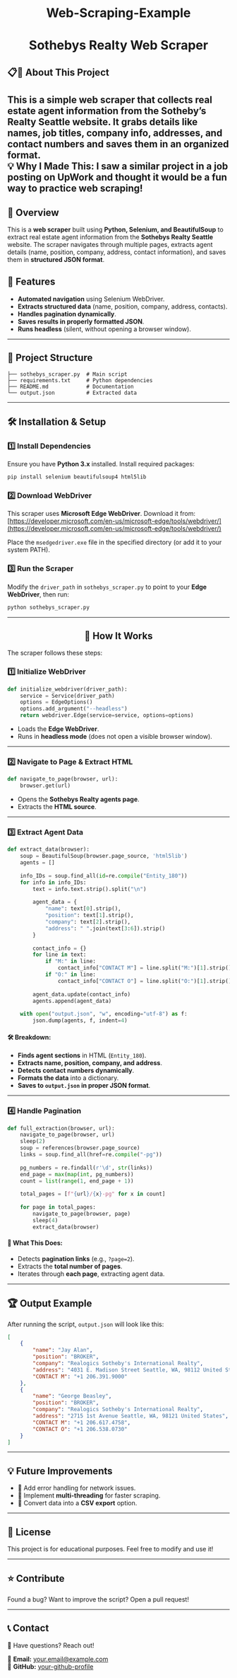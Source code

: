 <h1 align="center"> Web-Scraping-Example </h1>
<h1 align="center"> Sothebys Realty Web Scraper </h1>

## 📋🥸 **About This Project**
This is a simple **web scraper** that collects real estate agent information from the **Sotheby’s Realty Seattle website**. It grabs details like **names**, **job titles**, **company info**, **addresses**, and **contact numbers** and saves them in an organized format.  
    💡 **Why I Made This**: I saw a similar project in a job posting on UpWork and thought it would be a fun way to practice web scraping!
---
## 📌 Overview
This is a **web scraper** built using **Python, Selenium, and BeautifulSoup** to extract real estate agent information from the **Sothebys Realty Seattle** website. The scraper navigates through multiple pages, extracts agent details (name, position, company, address, contact information), and saves them in **structured JSON format**.

## 🚀 Features
- **Automated navigation** using Selenium WebDriver.
- **Extracts structured data** (name, position, company, address, contacts).
- **Handles pagination dynamically**.
- **Saves results in properly formatted JSON**.
- **Runs headless** (silent, without opening a browser window).

---

## 📂 Project Structure
```
├── sothebys_scraper.py  # Main script
├── requirements.txt     # Python dependencies
├── README.md            # Documentation
└── output.json          # Extracted data
```

---

## 🛠️ Installation & Setup

### 1️⃣ Install Dependencies
Ensure you have **Python 3.x** installed. Install required packages:
```sh
pip install selenium beautifulsoup4 html5lib
```

### 2️⃣ Download WebDriver
This scraper uses **Microsoft Edge WebDriver**. Download it from:
[https://developer.microsoft.com/en-us/microsoft-edge/tools/webdriver/](https://developer.microsoft.com/en-us/microsoft-edge/tools/webdriver/)

Place the `msedgedriver.exe` file in the specified directory (or add it to your system PATH).

### 3️⃣ Run the Scraper
Modify the `driver_path` in `sothebys_scraper.py` to point to your **Edge WebDriver**, then run:
```sh
python sothebys_scraper.py
```

---

<h2 align="center"> 📜 How It Works </h1>
The scraper follows these steps:

### 1️⃣ **Initialize WebDriver**
```python
def initialize_webdriver(driver_path):
    service = Service(driver_path)
    options = EdgeOptions()
    options.add_argument("--headless")
    return webdriver.Edge(service=service, options=options)
```
- Loads the **Edge WebDriver**.
- Runs in **headless mode** (does not open a visible browser window).

---

### 2️⃣ **Navigate to Page & Extract HTML**
```python
def navigate_to_page(browser, url):
    browser.get(url)
```
- Opens the **Sothebys Realty agents page**.
- Extracts the **HTML source**.

---

### 3️⃣ **Extract Agent Data**
```python
def extract_data(browser):
    soup = BeautifulSoup(browser.page_source, 'html5lib')
    agents = []
    
    info_IDs = soup.find_all(id=re.compile("Entity_180"))
    for info in info_IDs:
        text = info.text.strip().split("\n")
        
        agent_data = {
            "name": text[0].strip(),
            "position": text[1].strip(),
            "company": text[2].strip(),
            "address": " ".join(text[3:6]).strip()
        }
        
        contact_info = {}
        for line in text:
            if "M:" in line:
                contact_info["CONTACT M"] = line.split("M:")[1].strip()
            if "O:" in line:
                contact_info["CONTACT O"] = line.split("O:")[1].strip()
        
        agent_data.update(contact_info)
        agents.append(agent_data)
    
    with open("output.json", "w", encoding="utf-8") as f:
        json.dump(agents, f, indent=4)
```
#### 🛠️ **Breakdown:**
- **Finds agent sections** in HTML (`Entity_180`).
- **Extracts name, position, company, and address**.
- **Detects contact numbers dynamically**.
- **Formats the data** into a dictionary.
- **Saves to `output.json` in proper JSON format**.

---

### 4️⃣ **Handle Pagination**
```python
def full_extraction(browser, url):
    navigate_to_page(browser, url)
    sleep(2)
    soup = references(browser.page_source)
    links = soup.find_all(href=re.compile("-pg"))
    
    pg_numbers = re.findall(r'\d', str(links))
    end_page = max(map(int, pg_numbers))
    count = list(range(1, end_page + 1))
    
    total_pages = [f"{url}/{x}-pg" for x in count]
    
    for page in total_pages:
        navigate_to_page(browser, page)
        sleep(4)
        extract_data(browser)
```
#### 🔹 **What This Does:**
- Detects **pagination links** (e.g., `?page=2`).
- Extracts the **total number of pages**.
- Iterates through **each page**, extracting agent data.

---

## 🏆 Output Example
After running the script, `output.json` will look like this:
```json
[
    {
        "name": "Jay Alan",
        "position": "BROKER",
        "company": "Realogics Sotheby's International Realty",
        "address": "4031 E. Madison Street Seattle, WA, 98112 United States",
        "CONTACT M": "+1 206.391.9000"
    },
    {
        "name": "George Beasley",
        "position": "BROKER",
        "company": "Realogics Sotheby's International Realty",
        "address": "2715 1st Avenue Seattle, WA, 98121 United States",
        "CONTACT M": "+1 206.617.4758",
        "CONTACT O": "+1 206.538.0730"
    }
]
```

---

## 💡 Future Improvements
- 🔹 Add error handling for network issues.
- 🔹 Implement **multi-threading** for faster scraping.
- 🔹 Convert data into a **CSV export** option.

---

## 📜 License
This project is for educational purposes. Feel free to modify and use it!

---

## ⭐ Contribute
Found a bug? Want to improve the script? Open a pull request!

---

## 📞 Contact
💬 Have questions? Reach out!

📧 **Email:** your.email@example.com  
🐙 **GitHub:** [your-github-profile](https://github.com/your-github-profile)

